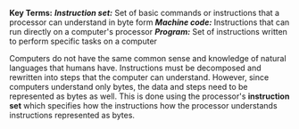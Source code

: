 **Key Terms:**
***Instruction set:*** Set of basic commands or instructions that a processor can understand in byte form
***Machine code:*** Instructions that can run directly on a computer's processor
***Program:*** Set of instructions written to perform specific tasks on a computer

Computers do not have the same common sense and knowledge of natural languages that humans have. Instructions must be decomposed and rewritten into steps that the computer can understand.
However, since computers understand only bytes, the data and steps need to be represented as bytes as well.
This is done using the processor's **instruction set** which specifies how the instructions how the processor understands instructions represented as bytes.
